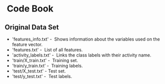 #  Code Book

## Original Data Set
* 'features_info.txt' -  Shows information about the variables used on the feature vector.
* 'features.txt' -  List of all features.
* 'activity_labels.txt' -  Links the class labels with their activity name.
* 'train/X_train.txt' -  Training set.
* 'train/y_train.txt’ -  Training labels.
* 'test/X_test.txt' - Test set.
* 'test/y_test.txt' -  Test labels.

